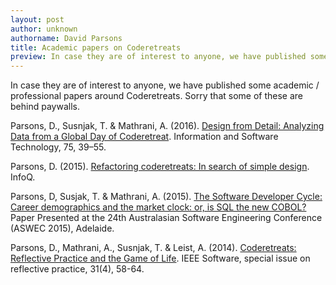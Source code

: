 ```yaml
---
layout: post
author: unknown
authorname: David Parsons
title: Academic papers on Coderetreats
preview: In case they are of interest to anyone, we have published some academic / professional papers around Coderetreats.
---
```



In case they are of interest to anyone, we have published some academic / professional papers around Coderetreats. Sorry that some of these are behind paywalls.

Parsons, D., Susnjak, T. & Mathrani, A. (2016). [Design from Detail: Analyzing Data from a Global Day of Coderetreat](http://www.sciencedirect.com/science/article/pii/S0950584916300519). Information and Software Technology, 75, 39–55.

Parsons, D. (2015). [Refactoring coderetreats: In search of simple design](http://www.infoq.com/articles/refactoring-coderetreats). InfoQ. 

Parsons, D, Susjak, T. & Mathrani, A. (2015). [The Software Developer Cycle: Career demographics and the market clock: or, is SQL the new COBOL?](http://dl.acm.org/citation.cfm?id=2811698) Paper Presented at the 24th Australasian Software Engineering Conference (ASWEC 2015), Adelaide.

Parsons, D., Mathrani, A., Susnjak, T. & Leist, A. (2014). [Coderetreats: Reflective Practice and the Game of Life](http://ieeexplore.ieee.org/xpl/articleDetails.jsp?arnumber=6756713). IEEE Software, special issue on reflective practice, 31(4), 58-64.

